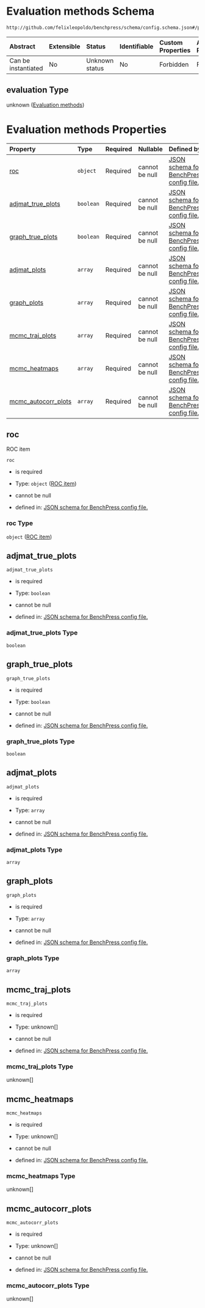# Evaluation methods Schema

```txt
http://github.com/felixleopoldo/benchpress/schema/config.schema.json#/properties/benchmark_setup/properties/evaluation
```



| Abstract            | Extensible | Status         | Identifiable | Custom Properties | Additional Properties | Access Restrictions | Defined In                                                                    |
| :------------------ | :--------- | :------------- | :----------- | :---------------- | :-------------------- | :------------------ | :---------------------------------------------------------------------------- |
| Can be instantiated | No         | Unknown status | No           | Forbidden         | Forbidden             | none                | [config.schema.json*](../../../out/config.schema.json "open original schema") |

## evaluation Type

unknown ([Evaluation methods](config-properties-benchmark-setup-properties-evaluation-methods.md))

# Evaluation methods Properties

| Property                                    | Type      | Required | Nullable       | Defined by                                                                                                                                                                                                                                                                                       |
| :------------------------------------------ | :-------- | :------- | :------------- | :----------------------------------------------------------------------------------------------------------------------------------------------------------------------------------------------------------------------------------------------------------------------------------------------- |
| [roc](#roc)                                 | `object`  | Required | cannot be null | [JSON schema for BenchPress config file.](config-definitions-roc-item.md "http://github.com/felixleopoldo/benchpress/schema/config.schema.json#/properties/benchmark_setup/properties/evaluation/properties/roc")                                                                                |
| [adjmat_true_plots](#adjmat_true_plots)     | `boolean` | Required | cannot be null | [JSON schema for BenchPress config file.](config-properties-benchmark-setup-properties-evaluation-methods-properties-adjmat_true_plots.md "http://github.com/felixleopoldo/benchpress/schema/config.schema.json#/properties/benchmark_setup/properties/evaluation/properties/adjmat_true_plots") |
| [graph_true_plots](#graph_true_plots)       | `boolean` | Required | cannot be null | [JSON schema for BenchPress config file.](config-properties-benchmark-setup-properties-evaluation-methods-properties-graph_true_plots.md "http://github.com/felixleopoldo/benchpress/schema/config.schema.json#/properties/benchmark_setup/properties/evaluation/properties/graph_true_plots")   |
| [adjmat_plots](#adjmat_plots)               | `array`   | Required | cannot be null | [JSON schema for BenchPress config file.](config-properties-benchmark-setup-properties-evaluation-methods-properties-adjmat_plots.md "http://github.com/felixleopoldo/benchpress/schema/config.schema.json#/properties/benchmark_setup/properties/evaluation/properties/adjmat_plots")           |
| [graph_plots](#graph_plots)                 | `array`   | Required | cannot be null | [JSON schema for BenchPress config file.](config-properties-benchmark-setup-properties-evaluation-methods-properties-graph_plots.md "http://github.com/felixleopoldo/benchpress/schema/config.schema.json#/properties/benchmark_setup/properties/evaluation/properties/graph_plots")             |
| [mcmc_traj_plots](#mcmc_traj_plots)         | `array`   | Required | cannot be null | [JSON schema for BenchPress config file.](config-definitions-mcmc_traj_plots.md "http://github.com/felixleopoldo/benchpress/schema/config.schema.json#/properties/benchmark_setup/properties/evaluation/properties/mcmc_traj_plots")                                                             |
| [mcmc_heatmaps](#mcmc_heatmaps)             | `array`   | Required | cannot be null | [JSON schema for BenchPress config file.](config-definitions-mcmc_heatmaps.md "http://github.com/felixleopoldo/benchpress/schema/config.schema.json#/properties/benchmark_setup/properties/evaluation/properties/mcmc_heatmaps")                                                                 |
| [mcmc_autocorr_plots](#mcmc_autocorr_plots) | `array`   | Required | cannot be null | [JSON schema for BenchPress config file.](config-definitions-mcmc_autocorr_plots.md "http://github.com/felixleopoldo/benchpress/schema/config.schema.json#/properties/benchmark_setup/properties/evaluation/properties/mcmc_autocorr_plots")                                                     |

## roc

ROC item

`roc`

*   is required

*   Type: `object` ([ROC item](config-definitions-roc-item.md))

*   cannot be null

*   defined in: [JSON schema for BenchPress config file.](config-definitions-roc-item.md "http://github.com/felixleopoldo/benchpress/schema/config.schema.json#/properties/benchmark_setup/properties/evaluation/properties/roc")

### roc Type

`object` ([ROC item](config-definitions-roc-item.md))

## adjmat_true_plots



`adjmat_true_plots`

*   is required

*   Type: `boolean`

*   cannot be null

*   defined in: [JSON schema for BenchPress config file.](config-properties-benchmark-setup-properties-evaluation-methods-properties-adjmat_true_plots.md "http://github.com/felixleopoldo/benchpress/schema/config.schema.json#/properties/benchmark_setup/properties/evaluation/properties/adjmat_true_plots")

### adjmat_true_plots Type

`boolean`

## graph_true_plots



`graph_true_plots`

*   is required

*   Type: `boolean`

*   cannot be null

*   defined in: [JSON schema for BenchPress config file.](config-properties-benchmark-setup-properties-evaluation-methods-properties-graph_true_plots.md "http://github.com/felixleopoldo/benchpress/schema/config.schema.json#/properties/benchmark_setup/properties/evaluation/properties/graph_true_plots")

### graph_true_plots Type

`boolean`

## adjmat_plots



`adjmat_plots`

*   is required

*   Type: `array`

*   cannot be null

*   defined in: [JSON schema for BenchPress config file.](config-properties-benchmark-setup-properties-evaluation-methods-properties-adjmat_plots.md "http://github.com/felixleopoldo/benchpress/schema/config.schema.json#/properties/benchmark_setup/properties/evaluation/properties/adjmat_plots")

### adjmat_plots Type

`array`

## graph_plots



`graph_plots`

*   is required

*   Type: `array`

*   cannot be null

*   defined in: [JSON schema for BenchPress config file.](config-properties-benchmark-setup-properties-evaluation-methods-properties-graph_plots.md "http://github.com/felixleopoldo/benchpress/schema/config.schema.json#/properties/benchmark_setup/properties/evaluation/properties/graph_plots")

### graph_plots Type

`array`

## mcmc_traj_plots



`mcmc_traj_plots`

*   is required

*   Type: unknown\[]

*   cannot be null

*   defined in: [JSON schema for BenchPress config file.](config-definitions-mcmc_traj_plots.md "http://github.com/felixleopoldo/benchpress/schema/config.schema.json#/properties/benchmark_setup/properties/evaluation/properties/mcmc_traj_plots")

### mcmc_traj_plots Type

unknown\[]

## mcmc_heatmaps



`mcmc_heatmaps`

*   is required

*   Type: unknown\[]

*   cannot be null

*   defined in: [JSON schema for BenchPress config file.](config-definitions-mcmc_heatmaps.md "http://github.com/felixleopoldo/benchpress/schema/config.schema.json#/properties/benchmark_setup/properties/evaluation/properties/mcmc_heatmaps")

### mcmc_heatmaps Type

unknown\[]

## mcmc_autocorr_plots



`mcmc_autocorr_plots`

*   is required

*   Type: unknown\[]

*   cannot be null

*   defined in: [JSON schema for BenchPress config file.](config-definitions-mcmc_autocorr_plots.md "http://github.com/felixleopoldo/benchpress/schema/config.schema.json#/properties/benchmark_setup/properties/evaluation/properties/mcmc_autocorr_plots")

### mcmc_autocorr_plots Type

unknown\[]
